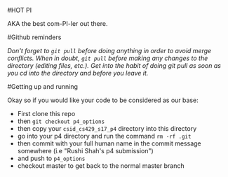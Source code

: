 #HOT PI

AKA the best com-PI-ler out there.

#Github reminders

*Don't forget to `git pull` before doing anything in order to avoid merge conflicts. When in doubt, `git pull` before making any changes to the directory (editing files, etc.). Get into the habit of doing git pull as soon as you cd into the directory and before you leave it.*

#Getting up and running

Okay so if you would like your code to be considered as our base:

- First clone this repo
- then `git checkout p4_options`
- then copy your `csid_cs429_s17_p4` directory into this directory
- go into your p4 directory and run the command `rm -rf .git`
- then commit with your full human name in the commit message somewhere (i.e "Rushi Shah's p4 submission")
- and push to `p4_options`
- checkout master to get back to the normal master branch